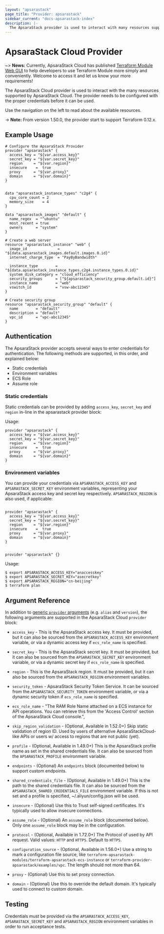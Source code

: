 ```yaml
---
layout: "apsarastack"
page_title: "Provider: apsarastack"
sidebar_current: "docs-apsarastack-index"
description: |-
  The ApsaraStack provider is used to interact with many resources supported by ApsaraStack. The provider needs to be configured with the proper credentials before it can be used.
---
```


# ApsaraStack Cloud Provider

~> **News:** Currently, ApsaraStack Cloud has published [Terraform Module Web GUI](https://api.aliyun.com/#/cli?tool=Terraform) to
 help developers to use Terraform Module more simply and conveniently. Welcome to access it and let us know your more requirements!

The ApsaraStack Cloud provider is used to interact with the
many resources supported by ApsaraStack Cloud. The provider needs to be configured
with the proper credentials before it can be used.

Use the navigation on the left to read about the available resources.

-> **Note:** From version 1.50.0, the provider start to support Terraform 0.12.x.


## Example Usage

```hcl
# Configure the ApsaraStack Provider
provider "apsarastack" {
  access_key = "${var.access_key}"
  secret_key = "${var.secret_key}"
  region     = "${var.region}"
  insecure    =  true
  proxy      = "${var.proxy}"
  domain     = "${var.domain}"
}


data "apsarastack_instance_types" "c2g4" {
  cpu_core_count = 2
  memory_size    = 4
}

data "apsarastack_images" "default" {
  name_regex  = "^ubuntu"
  most_recent = true
  owners      = "system"
}

# Create a web server
resource "apsarastack_instance" "web" {
  image_id              = "${data.apsarastack_images.default.images.0.id}"
  internet_charge_type  = "PayByBandwidth"

  instance_type        = "${data.apsarastack_instance_types.c2g4.instance_types.0.id}"
  system_disk_category = "cloud_efficiency"
  security_groups      = ["${apsarastack_security_group.default.id}"]
  instance_name        = "web"
  vswitch_id           = "vsw-abc12345"
}

# Create security group
resource "apsarastack_security_group" "default" {
  name        = "default"
  description = "default"
  vpc_id      = "vpc-abc12345"
}
```

## Authentication

The ApsaraStack provider accepts several ways to enter credentials for authentication.
The following methods are supported, in this order, and explained below:

- Static credentials
- Environment variables
- ECS Role
- Assume role

### Static credentials

Static credentials can be provided by adding `access_key`, `secret_key` and `region` in-line in the
apsarastack provider block:

Usage:

```hcl
provider "apsarastack" {
  access_key = "${var.access_key}"
  secret_key = "${var.secret_key}"
  region     = "${var.region}"
  insecure    =  true
  proxy      = "${var.proxy}"
  domain     = "${var.domain}"
}

```

### Environment variables

You can provide your credentials via `APSARASTACK_ACCESS_KEY` and `APSARASTACK_SECRET_KEY`
environment variables, representing your ApsaraStack access key and secret key respectively.
`APSARASTACK_REGION` is also used, if applicable:

```hcl

provider "apsarastack" {
  access_key = "${var.access_key}"
  secret_key = "${var.secret_key}"
  region     = "${var.region}"
  insecure    =  true
  proxy      = "${var.proxy}"
  domain     = "${var.domain}"
}


provider "apsarastack" {}

```
Usage:

```shell
$ export APSARASTACK_ACCESS_KEY="anaccesskey"
$ export APSARASTACK_SECRET_KEY="asecretkey"
$ export APSARASTACK_REGION="cn-beijing"
$ terraform plan
```

## Argument Reference

In addition to [generic `provider` arguments](https://www.terraform.io/docs/configuration/providers.html)
(e.g. `alias` and `version`), the following arguments are supported in the ApsaraStack Cloud
 `provider` block:

* `access_key` - This is the ApsaraStack access key. It must be provided, but
  it can also be sourced from the `APSARASTACK_ACCESS_KEY` environment variable, or via
  a dynamic access key if `ecs_role_name` is specified.

* `secret_key` - This is the ApsaraStack secret key. It must be provided, but
  it can also be sourced from the `APSARASTACK_SECRET_KEY` environment variable, or via
  a dynamic secret key if `ecs_role_name` is specified.
  
* `region` - This is the ApsaraStack region. It must be provided, but
  it can also be sourced from the `APSARASTACK_REGION` environment variables.

* `security_token` - ApsaraStack Security Token Service.
  It can be sourced from the `APSARASTACK_SECURITY_TOKEN` environment variable,  or via
  a dynamic security token if `ecs_role_name` is specified.

* `ecs_role_name` - "The RAM Role Name attached on a ECS instance for API operations. You can retrieve this from the 'Access Control' section of the ApsaraStack Cloud console.",

* `skip_region_validation` - (Optional, Available in 1.52.0+) Skip static validation of region ID. Used by users of alternative ApsaraStackCloud-like APIs or users w/ access to regions that are not public (yet).

* `profile` - (Optional, Available in 1.49.0+) This is the ApsaraStack profile name as set in the shared credentials file. It can also be sourced from the `APSARASTACK_PROFILE` environment variable.

* `endpoints` - (Optional) An `endpoints` block (documented below) to support custom endpoints.

* `shared_credentials_file` - (Optional, Available in 1.49.0+) This is the path to the shared credentials file. It can also be sourced from the `APSARASTACK_SHARED_CREDENTIALS_FILE` environment variable. If this is not set and a profile is specified, ~/.aliyun/config.json will be used.

* `insecure` - (Optional) Use this to Trust self-signed certificates. It's typically used to allow insecure connections.

* `assume_role` - (Optional) An `assume_role` block (documented below). Only one `assume_role` block may be in the configuration.

* `protocol` - (Optional, Available in 1.72.0+) The Protocol of used by API request. Valid values: `HTTP` and `HTTPS`. Default to `HTTPS`.

* `configuration_source` - (Optional, Available in 1.56.0+) Use a string to mark a configuration file source, like `terraform-apsarastack-modules/terraform-apsarastack-ecs-instance` or `terraform-provider-apsarastack/examples/vpc`.
The length should not more than 64.

* `proxy` -  (Optional) Use this to set proxy connection.

* `domain` - (Optional) Use this to override the default domain. It's typically used to connect to custom domain.

## Testing

Credentials must be provided via the `APSARASTACK_ACCESS_KEY`, `APSARASTACK_SECRET_KEY` and `APSARASTACK_REGION` environment variables in order to run acceptance tests.
